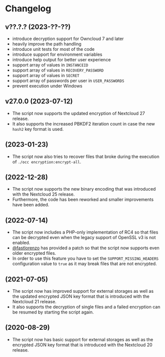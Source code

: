 # Changelog

## v??.?.? (2023-??-??)

* introduce decryption support for Owncloud 7 and later
* heavily improve the path handling
* introduce unit tests for most of the code
* introduce support for environment variables
* introduce help output for better user experience
* support array of values in `INSTANCEID`
* support array of values in `RECOVERY_PASSWORD`
* support array of values in `SECRET`
* support array of passwords per user in `USER_PASSWORDS`
* prevent execution under Windows

## v27.0.0 (2023-07-12)

* The script now supports the updated encryption of Nextcloud 27 release.
* It also supports the increased PBKDF2 iteration count in case the new `hash2` key format is used.

## (2023-01-23)

* The script now also tries to recover files that broke during the execution of `./occ encryption:encrypt-all`.

## (2022-12-28)

* The script now supports the new binary encoding that was introduced with the Nextcloud 25 release.
* Furthermore, the code has been reworked and smaller improvements have been added.

## (2022-07-14)

* The script now includes a PHP-only implementation of RC4 so that files can be decrypted even when the legacy support of OpenSSL v3 is not enabled.
* [@fastlorenzo](https://github.com/fastlorenzo) has provided a patch so that the script now supports even older encrypted files.
* In order to use this feature you have to set the `SUPPORT_MISSING_HEADERS` configuration value to `true` as it may break files that are not encrypted.

## (2021-07-05)

* The script now has improved support for external storages as well as the updated encrypted JSON key format that is introduced with the Nextcloud 21 release.
* It also supports the decryption of single files and a failed encryption can be resumed by starting the script again.

## (2020-08-29)

* The script now has basic support for external storages as well as the encrypted JSON key format that is introduced with the Nextcloud 20 release.
